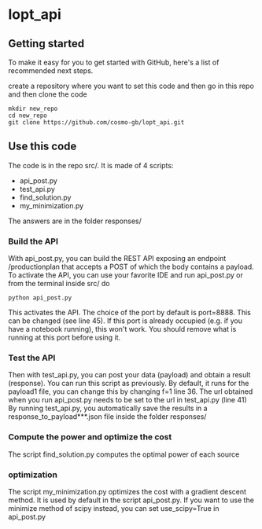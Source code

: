 # lopt_api


## Getting started

To make it easy for you to get started with GitHub, here's a list of recommended next steps.

create a repository where you want to set this code and then go in this repo and then clone the code
```
mkdir new_repo
cd new_repo
git clone https://github.com/cosmo-gb/lopt_api.git
```

## Use this code

The code is in the repo src/. It is made of 4 scripts:
- api_post.py
- test_api.py
- find_solution.py 
- my_minimization.py

The answers are in the folder responses/

### Build the API

With api_post.py, you can build the REST API exposing an endpoint /productionplan that accepts a POST
 of which the body contains a payload. To activate the API, you can use your favorite IDE and run api_post.py
or from the terminal inside src/ do
```
python api_post.py
```
This activates the API. The choice of the port by default is port=8888. This can be changed (see line 45).
If this port is already occupied (e.g. if you have a notebook running), this won't work.
You should remove what is running at this port before using it.

### Test the API

Then with test_api.py, you can post your data (payload) and obtain a result (response). 
You can run this script as previously. By default, it runs for the payload1 file, 
you can change this by changing f=1 line 36.
The url obtained when you run api_post.py needs to be set to the url in test_api.py (line 41)
By running test_api.py, you automatically save the results 
in a response_to_payload***.json file inside the folder responses/

### Compute the power and optimize the cost

The script find_solution.py computes the optimal power of each source

### optimization

The script my_minimization.py optimizes the cost with a gradient descent method.
It is used by default in the script api_post.py.
If you want to use the minimize method of scipy instead, you can set use_scipy=True in api_post.py




